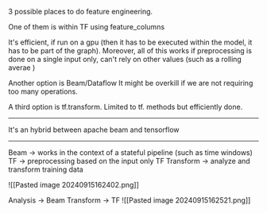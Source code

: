 
3 possible places to do feature engineering.

One of them is within TF using feature_columns

It's efficient, if run on a gpu (then it has to be executed within the model, it has to be part of the graph). Moreover, all of this works if preprocessing is done on a single input only, can't rely on other values (such as a rolling averae )

Another option is Beam/Dataflow
It might be overkill if we are not requiring too many operations.

A third option is tf.transform. Limited to tf. methods but efficiently done.

----

It's an hybrid between apache beam and tensorflow

---

Beam -> works in the context of a stateful pipeline (such as time windows)
TF -> preprocessing based on the input only
TF Transform -> analyze and transform training data

![[Pasted image 20240915162402.png]]

Analysis -> Beam
Transform -> TF
![[Pasted image 20240915162521.png]]


